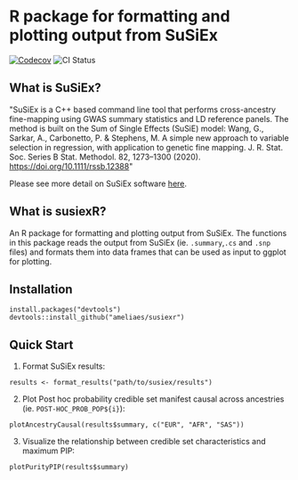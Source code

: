 # R package for formatting and plotting output from SuSiEx 

[![Codecov](https://codecov.io/gh/ameliaes/susiexR/branch/dev/graph/badge.svg)](https://app.codecov.io/gh/AmeliaES/susiexR/tree/dev/)
![CI Status](https://github.com/ameliaes/susiexR/actions/workflows/r.yml/badge.svg)

## What is SuSiEx?
"SuSiEx is a C++ based command line tool that performs cross-ancestry fine-mapping using GWAS summary statistics and LD reference panels. The method is built on the Sum of Single Effects (SuSiE) model:
Wang, G., Sarkar, A., Carbonetto, P. & Stephens, M. A simple new approach to variable selection in regression, with application to genetic fine mapping. J. R. Stat. Soc. Series B Stat. Methodol. 82, 1273–1300 (2020). https://doi.org/10.1111/rssb.12388"

Please see more detail on SuSiEx software [here](https://github.com/getian107/SuSiEx).

## What is susiexR?
An R package for formatting and plotting output from SuSiEx. The functions in this package reads the output from SuSiEx (ie. `.summary`,`.cs` and `.snp` files) and formats them into data frames that can be used as input to ggplot for plotting.

## Installation
```{r}
install.packages("devtools")
devtools::install_github("ameliaes/susiexr")
```
## Quick Start

1. Format SuSiEx results:
```
results <- format_results("path/to/susiex/results")
```

2. Plot Post hoc probability credible set manifest causal across ancestries (ie. `POST-HOC_PROB_POP${i}`):
```
plotAncestryCausal(results$summary, c("EUR", "AFR", "SAS"))
```

3. Visualize the relationship between credible set characteristics and maximum PIP:
```
plotPurityPIP(results$summary)
```
